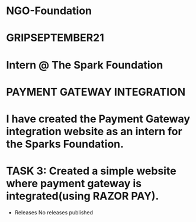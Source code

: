 # NGO-Foundation
# GRIPSEPTEMBER21 
# Intern @ The Spark Foundation  
# PAYMENT GATEWAY INTEGRATION 
# I have created the Payment Gateway integration website as an intern for the Sparks Foundation.
# TASK 3:  Created a simple website where payment gateway is integrated(using RAZOR PAY).
* Releases No releases published
